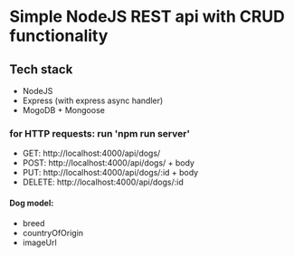 # Simple NodeJS REST api with CRUD functionality

## Tech stack

- NodeJS
- Express (with express async handler)
- MogoDB + Mongoose

### for HTTP requests: run 'npm run server'

- GET: http://localhost:4000/api/dogs/
- POST: http://localhost:4000/api/dogs/ + body
- PUT: http://localhost:4000/api/dogs/:id + body
- DELETE: http://localhost:4000/api/dogs/:id

#### Dog model:

- breed
- countryOfOrigin
- imageUrl

